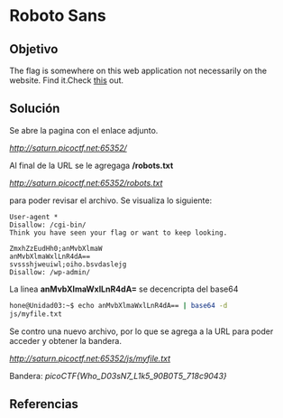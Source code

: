 # Roboto Sans

## Objetivo

The flag is somewhere on this web application not necessarily on the website. Find it.Check [this](http://saturn.picoctf.net:65352/) out.

## Solución

Se abre la pagina con el enlace adjunto.

*<http://saturn.picoctf.net:65352/>*

Al final de la URL se le agregaga **/robots.txt**

*<http://saturn.picoctf.net:65352/robots.txt>*

para poder revisar el archivo. Se visualiza lo siguiente:

```
User-agent *
Disallow: /cgi-bin/
Think you have seen your flag or want to keep looking.

ZmxhZzEudHh0;anMvbXlmaW
anMvbXlmaWxlLnR4dA==
svssshjweuiwl;oiho.bsvdaslejg
Disallow: /wp-admin/
```

La linea **anMvbXlmaWxlLnR4dA=** se decencripta del base64

```bash
hone@Unidad03:~$ echo anMvbXlmaWxlLnR4dA== | base64 -d
js/myfile.txt
```

Se contro una nuevo archivo, por lo que se agrega a la URL para poder acceder y obtener la bandera.

*<http://saturn.picoctf.net:65352/js/myfile.txt>*

Bandera: *picoCTF{Who_D03sN7_L1k5_90B0T5_718c9043}*

## Referencias
